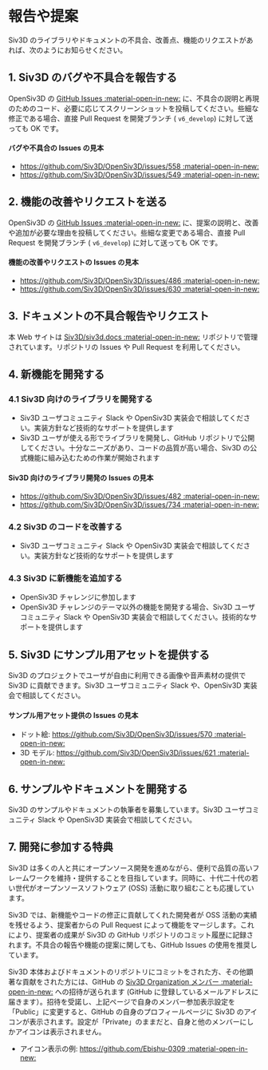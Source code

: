 # 報告や提案
Siv3D のライブラリやドキュメントの不具合、改善点、機能のリクエストがあれば、次のようにお知らせください。

## 1. Siv3D のバグや不具合を報告する
OpenSiv3D の [GitHub Issues :material-open-in-new:](https://github.com/Siv3D/OpenSiv3D/issues) に、不具合の説明と再現のためのコード、必要に応じてスクリーンショットを投稿してください。些細な修正である場合、直接 Pull Request を開発ブランチ ( `v6_develop`) に対して送っても OK です。

#### バグや不具合の Issues の見本
- [https://github.com/Siv3D/OpenSiv3D/issues/558 :material-open-in-new:](https://github.com/Siv3D/OpenSiv3D/issues/558)
- [https://github.com/Siv3D/OpenSiv3D/issues/549 :material-open-in-new:](https://github.com/Siv3D/OpenSiv3D/issues/549)


## 2. 機能の改善やリクエストを送る
OpenSiv3D の [GitHub Issues :material-open-in-new:](https://github.com/Siv3D/OpenSiv3D/issues) に、提案の説明と、改善や追加が必要な理由を投稿してください。些細な変更である場合、直接 Pull Request を開発ブランチ ( `v6_develop`) に対して送っても OK です。

#### 機能の改善やリクエストの Issues の見本
- [https://github.com/Siv3D/OpenSiv3D/issues/486 :material-open-in-new:](https://github.com/Siv3D/OpenSiv3D/issues/486)
- [https://github.com/Siv3D/OpenSiv3D/issues/630 :material-open-in-new:](https://github.com/Siv3D/OpenSiv3D/issues/630)


## 3. ドキュメントの不具合報告やリクエスト
本 Web サイトは [Siv3D/siv3d.docs :material-open-in-new:](https://github.com/Siv3D/siv3d.docs) リポジトリで管理されています。リポジトリの Issues や Pull Request を利用してください。


## 4. 新機能を開発する

### 4.1 Siv3D 向けのライブラリを開発する
- Siv3D ユーザコミュニティ Slack や OpenSiv3D 実装会で相談してください。実装方針など技術的なサポートを提供します
- Siv3D ユーザが使える形でライブラリを開発し、GitHub リポジトリで公開してください。十分なニーズがあり、コードの品質が高い場合、Siv3D の公式機能に組み込むための作業が開始されます

#### Siv3D 向けのライブラリ開発の Issues の見本
- [https://github.com/Siv3D/OpenSiv3D/issues/482 :material-open-in-new:](https://github.com/Siv3D/OpenSiv3D/issues/482)
- [https://github.com/Siv3D/OpenSiv3D/issues/734 :material-open-in-new:](https://github.com/Siv3D/OpenSiv3D/issues/734)


### 4.2 Siv3D のコードを改善する
- Siv3D ユーザコミュニティ Slack や OpenSiv3D 実装会で相談してください。実装方針など技術的なサポートを提供します


### 4.3 Siv3D に新機能を追加する
- OpenSiv3D チャレンジに参加します
- OpenSiv3D チャレンジのテーマ以外の機能を開発する場合、Siv3D ユーザコミュニティ Slack や OpenSiv3D 実装会で相談してください。技術的なサポートを提供します


## 5. Siv3D にサンプル用アセットを提供する
Siv3D のプロジェクトでユーザが自由に利用できる画像や音声素材の提供で Siv3D に貢献できます。Siv3D ユーザコミュニティ Slack や、OpenSiv3D 実装会で相談してください。

#### サンプル用アセット提供の Issues の見本
- ドット絵: [https://github.com/Siv3D/OpenSiv3D/issues/570 :material-open-in-new:](https://github.com/Siv3D/OpenSiv3D/issues/570)
- 3D モデル: [https://github.com/Siv3D/OpenSiv3D/issues/621 :material-open-in-new:](https://github.com/Siv3D/OpenSiv3D/issues/621)


## 6. サンプルやドキュメントを開発する
Siv3D のサンプルやドキュメントの執筆者を募集しています。Siv3D ユーザコミュニティ Slack や OpenSiv3D 実装会で相談してください。


## 7. 開発に参加する特典
Siv3D は多くの人と共にオープンソース開発を進めながら、便利で品質の高いフレームワークを維持・提供することを目指しています。同時に、十代二十代の若い世代がオープンソースソフトウェア (OSS) 活動に取り組むことも応援しています。

Siv3D では、新機能やコードの修正に貢献してくれた開発者が OSS 活動の実績を残せるよう、提案者からの Pull Request によって機能をマージします。これにより、提案者の成果が Siv3D の GitHub リポジトリのコミット履歴に記録されます。不具合の報告や機能の提案に関しても、GitHub Issues の使用を推奨しています。

Siv3D 本体およびドキュメントのリポジトリにコミットをされた方、その他顕著な貢献をされた方には、GitHub の [Siv3D Organization メンバー :material-open-in-new:](https://github.com/orgs/Siv3D/people) への招待が送られます (GitHub に登録しているメールアドレスに届きます）。招待を受諾し、上記ページで自身のメンバー参加表示設定を「Public」に変更すると、GitHub の自身のプロフィールページに Siv3D のアイコンが表示されます。設定が「Private」のままだと、自身と他のメンバーにしかアイコンは表示されません。

- アイコン表示の例: [https://github.com/Ebishu-0309 :material-open-in-new:](https://github.com/Ebishu-0309)